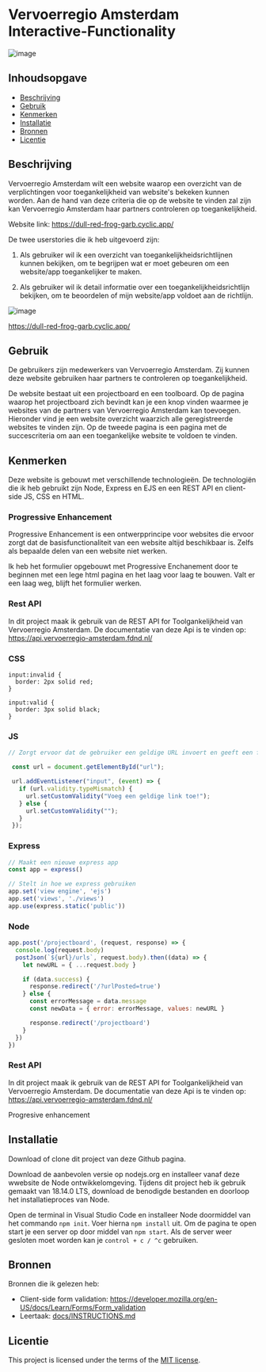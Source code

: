 # Vervoerregio Amsterdam Interactive-Functionality

![image](https://user-images.githubusercontent.com/112857487/230173713-252ca90d-0945-4d72-a056-a8e28f84f10f.png)

## Inhoudsopgave

  * [Beschrijving](#beschrijving)
  * [Gebruik](#gebruik)
  * [Kenmerken](#kenmerken)
  * [Installatie](#installatie)
  * [Bronnen](#bronnen)
  * [Licentie](#licentie)

## Beschrijving
<!-- In de Beschrijving staat kort beschreven wat voor project het is en wat je hebt gemaakt -->
Vervoerregio Amsterdam wilt een website waarop een overzicht van de verplichtingen voor toegankelijkheid van website's bekeken kunnen worden. Aan de hand van deze criteria die op de website te vinden zal zijn kan Vervoerregio Amsterdam haar partners controleren op toegankelijkheid.

Website link: https://dull-red-frog-garb.cyclic.app/

De twee userstories die ik heb uitgevoerd zijn:
1. Als gebruiker wil ik een overzicht van toegankelijkheidsrichtlijnen kunnen bekijken, om te begrijpen wat er moet gebeuren om een website/app toegankelijker te maken.

2. Als gebruiker wil ik detail informatie over een toegankelijkheidsrichtlijn bekijken, om te beoordelen of mijn website/app voldoet aan de richtlijn.

![image](https://user-images.githubusercontent.com/112857487/230037852-90d93918-4173-47e3-b728-c11b19aa1ff0.png)

https://dull-red-frog-garb.cyclic.app/

## Gebruik
<!--Bij Gebruik staat hoe je project er uit ziet, hoe het werkt en wat je er mee kan. -->
De gebruikers zijn medewerkers van Vervoerregio Amsterdam. Zij kunnen deze website gebruiken haar partners te controleren op toegankelijkheid.

De website bestaat uit een projectboard en een toolboard. Op de pagina waarop het projectboard zich bevindt kan je een knop vinden waarmee je websites van de partners van Vervoerregio Amsterdam kan toevoegen. Hieronder vind je een website overzicht waarzich alle geregistreerde websites te vinden zijn. Op de tweede pagina is een pagina met de succescriteria om aan een toegankelijke website te voldoen te vinden.

## Kenmerken
<!-- Bij Kenmerken staat welke technieken zijn gebruikt en hoe. Wat is de HTML structuur? Wat zijn de belangrijkste dingen in CSS? Wat is er met Javascript gedaan en hoe? Misschien heb je een framwork of library gebruikt? -->
Deze website is gebouwt met verschillende technologieën. De technologiën die ik heb gebruikt zijn Node, Express en EJS en een REST API en client-side JS, CSS en HTML.

### Progressive Enhancement
Progressive Enhancement is een ontwerpprincipe voor websites die ervoor zorgt dat de basisfunctionaliteit van een website altijd beschikbaar is. Zelfs als bepaalde delen van een website niet werken.

Ik heb het formulier opgebouwt met Progressive Enchanement door te beginnen met een lege html pagina en het laag voor laag te bouwen. Valt er een laag weg, blijft het formulier werken.

### Rest API
In dit project maak ik gebruik van de REST API for Toolgankelijkheid van Vervoerregio Amsterdam. De documentatie van deze Api is te vinden op: https://api.vervoerregio-amsterdam.fdnd.nl/


### CSS
```
input:invalid {
  border: 2px solid red;
}

input:valid {
  border: 3px solid black;
}
```

### JS
```js
// Zorgt ervoor dat de gebruiker een geldige URL invoert en geeft een foutmelding als de URL niet correct is.

 const url = document.getElementById("url");

 url.addEventListener("input", (event) => {
   if (url.validity.typeMismatch) {
     url.setCustomValidity("Voeg een geldige link toe!");
   } else {
     url.setCustomValidity("");
   }
 });
```

### Express
```js
// Maakt een nieuwe express app
const app = express()

// Stelt in hoe we express gebruiken
app.set('view engine', 'ejs')
app.set('views', './views')
app.use(express.static('public'))
```

### Node
```js
app.post('/projectboard', (request, response) => {
  console.log(request.body)
  postJson(`${url}/urls`, request.body).then((data) => {
    let newURL = { ...request.body }

    if (data.success) {
      response.redirect('/?urlPosted=true')
    } else {
      const errorMessage = data.message
      const newData = { error: errorMessage, values: newURL }

      response.redirect('/projectboard')
    }
  })
})
```

### Rest API
In dit project maak ik gebruik van de REST API for Toolgankelijkheid van Vervoerregio Amsterdam. De documentatie van deze Api is te vinden op: https://api.vervoerregio-amsterdam.fdnd.nl/


Progresive enhancement

## Installatie
<!-- Bij Instalatie staat hoe een andere developer aan jouw repo kan werken -->
Download of clone dit project van deze Github pagina.

Download de aanbevolen versie op nodejs.org en installeer vanaf deze wwebsite de Node ontwikkelomgeving. Tijdens dit project heb ik gebruik gemaakt van 18.14.0 LTS, download de benodigde bestanden en doorloop het installatieproces van Node.

Open de terminal in Visual Studio Code en installeer Node doormiddel van het commando ``npm init``. Voer hierna ``npm install`` uit. Om de pagina te open start je een server op door middel van ``npm start``. Als de server weer gesloten moet worden kan je ``control + c / ^c`` gebruiken.

## Bronnen
Bronnen die ik gelezen heb:
* Client-side form validation: https://developer.mozilla.org/en-US/docs/Learn/Forms/Form_validation
* Leertaak: [docs/INSTRUCTIONS.md](docs/INSTRUCTIONS.md)

## Licentie
This project is licensed under the terms of the [MIT license](./LICENSE).
